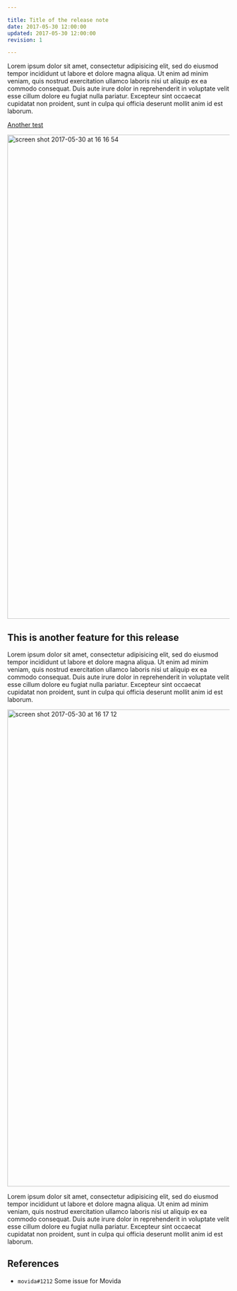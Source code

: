 ```yaml
---

title: Title of the release note
date: 2017-05-30 12:00:00
updated: 2017-05-30 12:00:00
revision: 1

---
```


Lorem ipsum dolor sit amet, consectetur adipisicing elit, sed do eiusmod tempor incididunt ut labore et dolore magna aliqua. Ut enim ad minim veniam, quis nostrud exercitation ullamco laboris nisi ut aliquip ex ea commodo consequat. Duis aute irure dolor in reprehenderit in voluptate velit esse cillum dolore eu fugiat nulla pariatur. Excepteur sint occaecat cupidatat non proident, sunt in culpa qui officia deserunt mollit anim id est laborum. 

[Another test](https://cloud.githubusercontent.com/assets/6335/26587751/82bc61e2-4553-11e7-8224-920bb6263c94.png)

<img width="1095" alt="screen shot 2017-05-30 at 16 16 54" src="https://cloud.githubusercontent.com/assets/6335/26587751/82bc61e2-4553-11e7-8224-920bb6263c94.png"> 

## This is another feature for this release 

Lorem ipsum dolor sit amet, consectetur adipisicing elit, sed do eiusmod tempor incididunt ut labore et dolore magna aliqua. Ut enim ad minim veniam, quis nostrud exercitation ullamco laboris nisi ut aliquip ex ea commodo consequat. Duis aute irure dolor in reprehenderit in voluptate velit esse cillum dolore eu fugiat nulla pariatur. Excepteur sint occaecat cupidatat non proident, sunt in culpa qui officia deserunt mollit anim id est laborum. 

<img width="1079" alt="screen shot 2017-05-30 at 16 17 12" src="https://cloud.githubusercontent.com/assets/6335/26587756/85f28774-4553-11e7-9f60-bd743e970db1.png"> 

Lorem ipsum dolor sit amet, consectetur adipisicing elit, sed do eiusmod tempor incididunt ut labore et dolore magna aliqua. Ut enim ad minim veniam, quis nostrud exercitation ullamco laboris nisi ut aliquip ex ea commodo consequat. Duis aute irure dolor in reprehenderit in voluptate velit esse cillum dolore eu fugiat nulla pariatur. Excepteur sint occaecat cupidatat non proident, sunt in culpa qui officia deserunt mollit anim id est laborum. 

## References 

- `movida#1212` Some issue for Movida